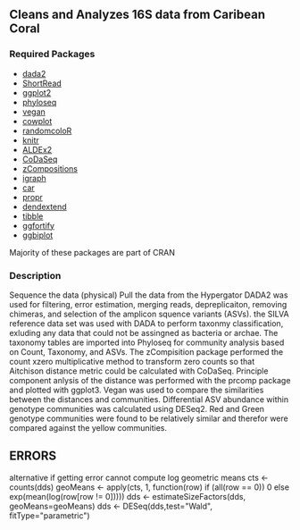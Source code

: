 ## Cleans and Analyzes 16S data from Caribean Coral

### Required Packages
* [dada2](https://bioconductor.org/packages/release/bioc/html/dada2.html)
* [ShortRead](http://bioconductor.org/packages/release/bioc/html/ShortRead.html) 
* [ggplot2](https://cran.r-project.org/package=ggplot2)
* [phyloseq](https://joey711.github.io/phyloseq/) 
* [vegan](https://cran.r-project.org/package=vegan)
* [cowplot](https://cran.r-project.org/web/packages/cowplot/index.html)
* [randomcoloR](https://cran.r-project.org/package=randomcoloR)
* [knitr](https://github.com/yihui/knitr#readme)
* [ALDEx2](https://bioconductor.org/packages/release/bioc/html/ALDEx2.html)
* [CoDaSeq](https://github.com/ggloor/CoDaSeq)
* [zCompositions](https://cran.r-project.org/package=zCompositions)
* [igraph](https://igraph.org/r/)
* [car](https://cran.r-project.org/package=car)
* [propr](https://cran.r-project.org/package=propr)
* [dendextend](https://cran.r-project.org/package=dendextend)
* [tibble](https://tibble.tidyverse.org/)
* [ggfortify](https://cran.r-project.org/package=ggfortify)
* [ggbiplot](https://github.com/vqv/ggbiplot)

Majority of these packages are part of CRAN

### Description

Sequence the data (physical)
Pull the data from the Hypergator
DADA2 was used for filtering, error estimation, merging reads, depreplicaiton, removing chimeras, and selection of the amplicon squence variants (ASVs). the SILVA reference data set was used with DADA to perform taxonmy classification, exluding any data that could not be assingned as bacteria or archae. The taxonomy tables are imported into Phyloseq for community analysis based on Count, Taxonomy, and ASVs. The zCompisition package performed the count xzero multiplicative method  to transform zero counts so that  Aitchison distance metric could be calculated with CoDaSeq. Principle component anlysis of the distance was performed with the prcomp package and plotted with ggplot3. Vegan was used to compare the similarities between the distances and communities. Differential ASV abundance within genotype communities was calculated using DESeq2. Red and Green genotype communities were found to be relatively similar and therefor were compared against the yellow communities.

## ERRORS
alternative if getting error cannot compute log geometric means
cts <- counts(dds)
geoMeans <- apply(cts, 1, function(row) if (all(row == 0)) 0 else exp(mean(log(row[row != 0]))))
dds <- estimateSizeFactors(dds, geoMeans=geoMeans)
dds <- DESeq(dds,test="Wald", fitType="parametric")
